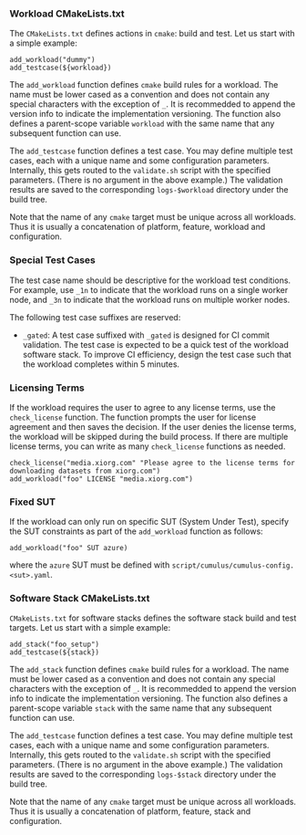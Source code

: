 
### Workload CMakeLists.txt

The `CMakeLists.txt` defines actions in `cmake`: build and test. Let us start with a simple example:  

```
add_workload("dummy")
add_testcase(${workload})
```

The `add_workload` function defines `cmake` build rules for a workload. The name must be lower cased as a convention and does not contain any special characters with the exception of `_`. It is recommedded to append the version info to indicate the implementation versioning. The function also defines a parent-scope variable `workload` with the same name that any subsequent function can use.   

The `add_testcase` function defines a test case. You may define multiple test cases, each with a unique name and some configuration parameters. Internally, this gets routed to the `validate.sh` script with the specified parameters. (There is no argument in the above example.) The validation results are saved to the corresponding `logs-$workload` directory under the build tree.  

Note that the name of any `cmake` target must be unique across all workloads. Thus it is usually a concatenation of platform, feature, workload and configuration.   

### Special Test Cases

The test case name should be descriptive for the workload test conditions. For example, use `_1n` to indicate that the workload runs on a single worker node, and `_3n` to indicate that the workload runs on multiple worker nodes.  

The following test case suffixes are reserved: 
- `_gated`: A test case suffixed with `_gated` is designed for CI commit validation. The test case is expected to be a quick test of the workload software stack. To improve CI efficiency, design the test case such that the workload completes within 5 minutes.  

### Licensing Terms

If the workload requires the user to agree to any license terms, use the `check_license` function. The function prompts the user for license agreement and then saves the decision. If the user denies the license terms, the workload will be skipped during the build process. If there are multiple license terms, you can write as many `check_license` functions as needed. 

```
check_license("media.xiorg.com" "Please agree to the license terms for downloading datasets from xiorg.com")
add_workload("foo" LICENSE "media.xiorg.com")
```

### Fixed SUT

If the workload can only run on specific SUT (System Under Test), specify the SUT constraints as part of the `add_workload` function as follows:

```
add_workload("foo" SUT azure)
```

where the `azure` SUT must be defined with `script/cumulus/cumulus-config.<sut>.yaml`.  

### Software Stack CMakeLists.txt

`CMakeLists.txt` for software stacks defines the software stack build and test targets. Let us start with a simple example:  

```
add_stack("foo_setup")
add_testcase(${stack})
```

The `add_stack` function defines `cmake` build rules for a workload. The name must be lower cased as a convention and does not contain any special characters with the exception of `_`. It is recommedded to append the version info to indicate the implementation versioning. The function also defines a parent-scope variable `stack` with the same name that any subsequent function can use.   

The `add_testcase` function defines a test case. You may define multiple test cases, each with a unique name and some configuration parameters. Internally, this gets routed to the `validate.sh` script with the specified parameters. (There is no argument in the above example.) The validation results are saved to the corresponding `logs-$stack` directory under the build tree.  

Note that the name of any `cmake` target must be unique across all workloads. Thus it is usually a concatenation of platform, feature, stack and configuration.   
